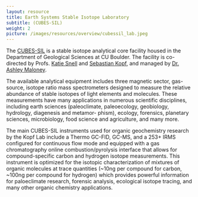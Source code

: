 ```yaml
---
layout: resource
title: Earth Systems Stable Isotope Laboratory
subtitle: (CUBES-SIL)
weight: 2
picture: /images/resources/overview/cubessil_lab.jpeg
---
```


The [CUBES-SIL](https://www.colorado.edu/geologicalsciences/resources/research-facilities/earth-systems-stable-isotope-laboratory) is a stable isotope analytical core facility housed in the Department of Geological Sciences at CU Boulder. The facility is co-directed by Profs. [Katie Snell](/people/ksnell) and [Sebastian Kopf](/people/skopf), and managed by [Dr. Ashley Maloney](/people/amaloney).

The available analytical equipment includes three magnetic sector, gas-source, isotope ratio mass spectrometers designed to measure the relative abundance of stable isotopes of light elements and molecules. These measurements have many applications in numerous scientific disciplines, including earth sciences (paleoclimate, paleoecology, geobiology, hydrology, diagenesis and metamor- phism), ecology, forensics, planetary sciences, microbiology, food science and agriculture, and many more.

The main CUBES-SIL instruments used for organic geochemistry research by the Kopf Lab include a Thermo GC-FID, GC-MS, and a 253+ IRMS configured for continuous flow mode and equipped with a gas chromatography online combustion/pyrolysis interface that allows for compound-specific carbon and hydrogen isotope measurements. This instrument is optimized for the isotopic characterization of mixtures of organic molecules at trace quantities (~10ng per compound for carbon, ~100ng per compound for hydrogen) which provides powerful information for paloeclimate research, forensic analysis, ecological isotope tracing, and many other organic chemistry applications.
